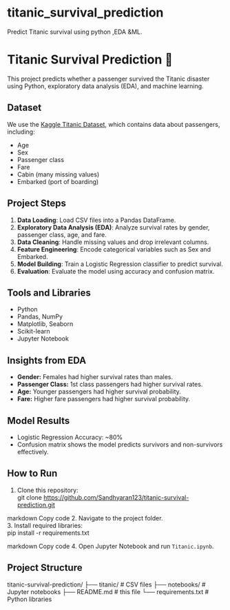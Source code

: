 # titanic_survival_prediction
Predict Titanic survival using python ,EDA &amp;ML.


# Titanic Survival Prediction 🚢

This project predicts whether a passenger survived the Titanic disaster using Python, exploratory data analysis (EDA), and machine learning.

## Dataset
We use the [Kaggle Titanic Dataset](https://www.kaggle.com/c/titanic/data), which contains data about passengers, including:
- Age
- Sex
- Passenger class
- Fare
- Cabin (many missing values)
- Embarked (port of boarding)

## Project Steps
1. **Data Loading**: Load CSV files into a Pandas DataFrame.  
2. **Exploratory Data Analysis (EDA)**: Analyze survival rates by gender, passenger class, age, and fare.  
3. **Data Cleaning**: Handle missing values and drop irrelevant columns.  
4. **Feature Engineering**: Encode categorical variables such as Sex and Embarked.  
5. **Model Building**: Train a Logistic Regression classifier to predict survival.  
6. **Evaluation**: Evaluate the model using accuracy and confusion matrix.

## Tools and Libraries
- Python
- Pandas, NumPy
- Matplotlib, Seaborn
- Scikit-learn
- Jupyter Notebook

## Insights from EDA
- **Gender:** Females had higher survival rates than males.  
- **Passenger Class:** 1st class passengers had higher survival rates.  
- **Age:** Younger passengers had higher survival probability.  
- **Fare:** Higher fare passengers had higher survival probability.

## Model Results
- Logistic Regression Accuracy: ~80%  
- Confusion matrix shows the model predicts survivors and non-survivors effectively.

## How to Run
1. Clone this repository:  
git clone https://github.com/Sandhyaran123/titanic-survival-prediction.git

markdown
Copy code
2. Navigate to the project folder.  
3. Install required libraries:  
pip install -r requirements.txt

markdown
Copy code
4. Open Jupyter Notebook and run `Titanic.ipynb`.

## Project Structure
titanic-survival-prediction/
├── titanic/ # CSV files
├── notebooks/ # Jupyter notebooks
├── README.md # this file
└── requirements.txt # Python libraries
